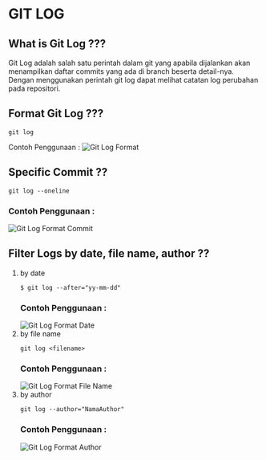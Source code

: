 # GIT LOG


## What is Git Log ???
Git Log adalah salah satu perintah dalam git yang apabila dijalankan akan menampilkan daftar commits yang ada di branch beserta detail-nya. Dengan menggunakan perintah git log dapat melihat catatan log perubahan pada repositori.

## Format Git Log ???
```
git log
```
Contoh Penggunaan :
![Git Log Format][FormatGItLog]


## Specific Commit ??
```
git log --oneline
```
### Contoh Penggunaan :
![Git Log Format Commit][FormatGItLogCommit]
## Filter Logs by date, file name, author ??
1. by date
   ```
   $ git log --after="yy-mm-dd"  
   ```
   ### Contoh Penggunaan :
   ![Git Log Format Date][FormatGitLogDate]
2. by file name
   ```
   git log <filename>
   ```
   ### Contoh Penggunaan :
   ![Git Log Format File Name][FormatGitLogFileName]
3. by author
   ```
   git log --author="NamaAuthor"
   ```
   ### Contoh Penggunaan :
      ![Git Log Format Author][FormatGitLogAuthor]

[FormatGitLog]:https://1.bp.blogspot.com/-BEp5Qadw3U0/WKJkMIVKV4I/AAAAAAAAD50/p7u0PSctYIkLDOnV_zLMhN29ZwIlImv2ACPcB/s1600/Log%2Brevisi%2Byang%2Bsudah%2Bdibuat.png
[FormatGitLogCommit]:https://1.bp.blogspot.com/-d_yfxMviMs4/W2HIoMV68YI/AAAAAAAAAa4/4Uv7O52Wm4gGLu9yJoPR0KuDeDB-PlykQCLcBGAs/s400/log%2Bsetelah%2Bkonflik.jpg
[FormatGitLogDate]:https://static.javatpoint.com/tutorial/git/images/git-log-5.png
[FormatGitLogAuthor]:https://static.javatpoint.com/tutorial/git/images/git-log-8.png
[FormatGitLogFileName]:https://www.toolsqa.com/wp-content/gallery/git/git_log_filename_2.png
